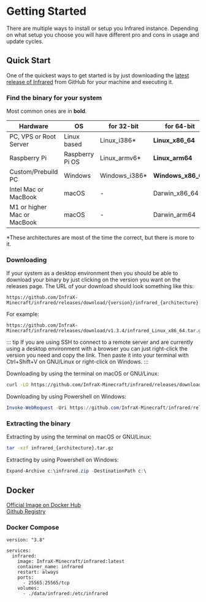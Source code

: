 # Getting Started

There are multiple ways to install or setup you Infrared instance. Depending on what setup you choose you will have different pro and cons in usage and update cycles.

## Quick Start

One of the quickest ways to get started is by just downloading the [latest release of Infrared](https://github.com/InfraX-Minecraft/infrared/releases/) from GitHub for your machine and executing it.

### Find the binary for your system

Most common ones are in **bold**.

| Hardware                    | OS              | for 32-bit     | for 64-bit         |
| --------------------------- | --------------- | -------------- | ------------------ |
| PC, VPS or Root Server      | Linux based     | Linux_i386\*   | **Linux_x86_64**   |
| Raspberry Pi                | Raspberry Pi OS | Linux_armv6\*  | **Linux_arm64**    |
| Custom/Prebuild PC          | Windows         | Windows_i386\* | **Windows_x86_64** |
| Intel Mac or MacBook        | macOS           | -              | Darwin_x86_64      |
| M1 or higher Mac or MacBook | macOS           | -              | Darwin_arm64       |

\*These architectures are most of the time the correct, but there is more to it.

### Downloading

If your system as a desktop environment then you should be able to download your binary by just clicking on the version you want on the releases page.
The URL of your download should look something like this:

```
https://github.com/InfraX-Minecraft/infrared/releases/download/{version}/infrared_{architecture}.tar.gz
```

For example:

```
https://github.com/InfraX-Minecraft/infrared/releases/download/v1.3.4/infrared_Linux_x86_64.tar.gz
```

::: tip
If you are using SSH to connect to a remote server and are currently using a desktop environment with a browser you can just right-click the version you need and copy the link. Then paste it into your terminal with Ctrl+Shift+V on GNU/Linux or right-click on Windows.
:::

Downloading by using the terminal on macOS or GNU/Linux:

```bash
curl -LO https://github.com/InfraX-Minecraft/infrared/releases/download/{version}/infrared_{architecture}.tar.gz
```

Downloading by using Powershell on Windows:

```Powershell
Invoke-WebRequest -Uri https://github.com/InfraX-Minecraft/infrared/releases/download/v1.3.4/infrared_Windows_x86_64.zip -OutFile c:\infrared.zip
```

### Extracting the binary

Extracting by using the terminal on macOS or GNU/Linux:

```bash
tar -xzf infrared_{architecture}.tar.gz
```

Extracting by using Powershell on Windows:

```Powershell
Expand-Archive c:\infrared.zip -DestinationPath c:\
```

## Docker

[Official Image on Docker Hub](https://hub.docker.com/r/InfraX-Minecraft/infrared)  
[Github Registry](https://github.com/InfraX-Minecraft/infrared/pkgs/container/infrared)

### Docker Compose

```docker
version: "3.8"

services:
  infrared:
    image: InfraX-Minecraft/infrared:latest
    container_name: infrared
    restart: always
    ports:
      - 25565:25565/tcp
    volumes:
      - ./data/infrared:/etc/infrared
```
